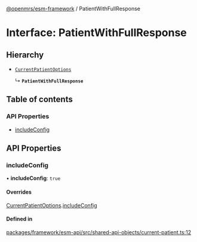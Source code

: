 [@openmrs/esm-framework](../API.md) / PatientWithFullResponse

# Interface: PatientWithFullResponse

## Hierarchy

- [`CurrentPatientOptions`](CurrentPatientOptions.md)

  ↳ **`PatientWithFullResponse`**

## Table of contents

### API Properties

- [includeConfig](PatientWithFullResponse.md#includeconfig)

## API Properties

### includeConfig

• **includeConfig**: ``true``

#### Overrides

[CurrentPatientOptions](CurrentPatientOptions.md).[includeConfig](CurrentPatientOptions.md#includeconfig)

#### Defined in

[packages/framework/esm-api/src/shared-api-objects/current-patient.ts:12](https://github.com/jona42-ui/openmrs-esm-core/blob/main/packages/framework/esm-api/src/shared-api-objects/current-patient.ts#L12)
